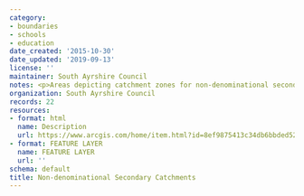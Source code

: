 ```yaml
---
category:
- boundaries
- schools
- education
date_created: '2015-10-30'
date_updated: '2019-09-13'
license: ''
maintainer: South Ayrshire Council
notes: <p>Areas depicting catchment zones for non-denominational secondary schools</p>
organization: South Ayrshire Council
records: 22
resources:
- format: html
  name: Description
  url: https://www.arcgis.com/home/item.html?id=8ef9875413c34db6bbded52b6eaf8c07
- format: FEATURE LAYER
  name: FEATURE LAYER
  url: ''
schema: default
title: Non-denominational Secondary Catchments
---
```

